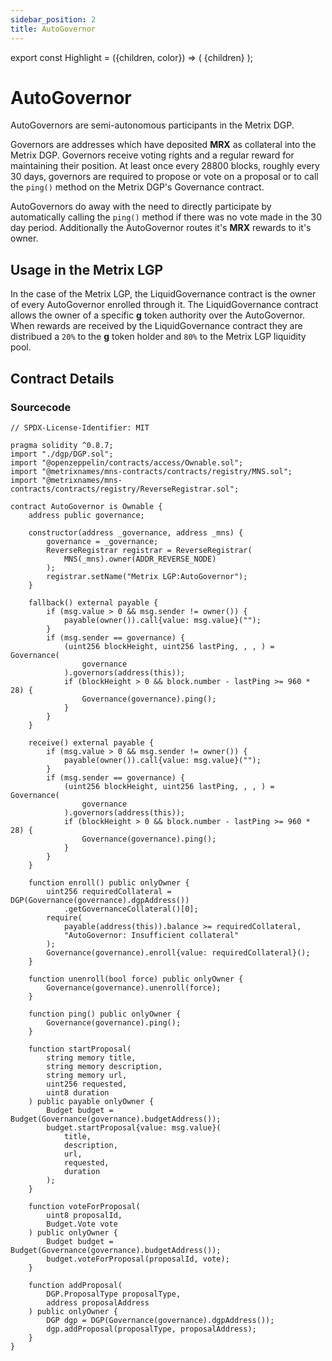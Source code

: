 ```yaml
---
sidebar_position: 2
title: AutoGovernor
---
```


export const Highlight = ({children, color}) => (
<span
style={{color}}>
{children}
</span>
);

# AutoGovernor

AutoGovernors are semi-autonomous participants in the Metrix DGP.

Governors are addresses which have deposited <Highlight color="#bf96c6">**MRX**</Highlight> as collateral into the Metrix DGP. Governors receive voting rights and a regular reward for maintaining their position. At least once every 28800 blocks, roughly every 30 days, governors are required to propose or vote on a proposal or to call the `ping()` method on the Metrix DGP's Governance contract.

AutoGovernors do away with the need to directly participate by automatically calling the `ping()` method if there was no vote made in the 30 day period. Additionally the AutoGovernor routes it's <Highlight color="#bf96c6">**MRX**</Highlight> rewards to it's owner.

## Usage in the Metrix LGP

In the case of the Metrix LGP, the LiquidGovernance contract is the owner of every AutoGovernor enrolled through it. The LiquidGovernance contract allows the owner of a specific <Highlight color="#bf96c6">**g**</Highlight> token authority over the AutoGovernor. When rewards are received by the LiquidGovernance contract they are distribued a `20%` to the <Highlight color="#bf96c6">**g**</Highlight> token holder and `80%` to the Metrix LGP liquidity pool.

## Contract Details

### Sourcecode

```sol
// SPDX-License-Identifier: MIT

pragma solidity ^0.8.7;
import "./dgp/DGP.sol";
import "@openzeppelin/contracts/access/Ownable.sol";
import "@metrixnames/mns-contracts/contracts/registry/MNS.sol";
import "@metrixnames/mns-contracts/contracts/registry/ReverseRegistrar.sol";

contract AutoGovernor is Ownable {
    address public governance;

    constructor(address _governance, address _mns) {
        governance = _governance;
        ReverseRegistrar registrar = ReverseRegistrar(
            MNS(_mns).owner(ADDR_REVERSE_NODE)
        );
        registrar.setName("Metrix LGP:AutoGovernor");
    }

    fallback() external payable {
        if (msg.value > 0 && msg.sender != owner()) {
            payable(owner()).call{value: msg.value}("");
        }
        if (msg.sender == governance) {
            (uint256 blockHeight, uint256 lastPing, , , ) = Governance(
                governance
            ).governors(address(this));
            if (blockHeight > 0 && block.number - lastPing >= 960 * 28) {
                Governance(governance).ping();
            }
        }
    }

    receive() external payable {
        if (msg.value > 0 && msg.sender != owner()) {
            payable(owner()).call{value: msg.value}("");
        }
        if (msg.sender == governance) {
            (uint256 blockHeight, uint256 lastPing, , , ) = Governance(
                governance
            ).governors(address(this));
            if (blockHeight > 0 && block.number - lastPing >= 960 * 28) {
                Governance(governance).ping();
            }
        }
    }

    function enroll() public onlyOwner {
        uint256 requiredCollateral = DGP(Governance(governance).dgpAddress())
            .getGovernanceCollateral()[0];
        require(
            payable(address(this)).balance >= requiredCollateral,
            "AutoGovernor: Insufficient collateral"
        );
        Governance(governance).enroll{value: requiredCollateral}();
    }

    function unenroll(bool force) public onlyOwner {
        Governance(governance).unenroll(force);
    }

    function ping() public onlyOwner {
        Governance(governance).ping();
    }

    function startProposal(
        string memory title,
        string memory description,
        string memory url,
        uint256 requested,
        uint8 duration
    ) public payable onlyOwner {
        Budget budget = Budget(Governance(governance).budgetAddress());
        budget.startProposal{value: msg.value}(
            title,
            description,
            url,
            requested,
            duration
        );
    }

    function voteForProposal(
        uint8 proposalId,
        Budget.Vote vote
    ) public onlyOwner {
        Budget budget = Budget(Governance(governance).budgetAddress());
        budget.voteForProposal(proposalId, vote);
    }

    function addProposal(
        DGP.ProposalType proposalType,
        address proposalAddress
    ) public onlyOwner {
        DGP dgp = DGP(Governance(governance).dgpAddress());
        dgp.addProposal(proposalType, proposalAddress);
    }
}
```
